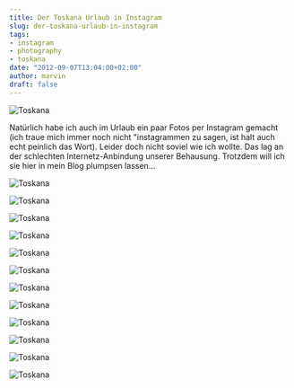 ```yaml
---
title: Der Toskana Urlaub in Instagram
slug: der-toskana-urlaub-in-instagram
tags:
- instagram
- photography
- toskana
date: "2012-09-07T13:04:00+02:00"
author: marvin
draft: false
---
```

![Toskana](/images/7948557460_4ecb886ccf_b.jpg)

Natürlich habe ich auch im Urlaub ein paar Fotos per Instagram gemacht
(ich traue mich immer noch nicht "instagrammen zu sagen, ist halt auch
echt peinlich das Wort). Leider doch nicht soviel wie ich wollte. Das
lag an der schlechten Internetz-Anbindung unserer Behausung. Trotzdem
will ich sie hier in mein Blog plumpsen lassen...

![Toskana](/images/7948557880_30bd3898af_b.jpg)

![Toskana](/images/7948558094_f9b126cd5e_b.jpg)

![Toskana](/images/7948558334_d3ce2973a8_b.jpg)

![Toskana](/images/7948558758_e1cd82cc28_b.jpg)

![Toskana](/images/7948559210_a54cec8bcd_b.jpg)

![Toskana](/images/7948559748_d20b647025_b.jpg)

![Toskana](/images/7948560436_c01c4ec279_b.jpg)

![Toskana](/images/7948560950_1c7a1d8b58_b.jpg)

![Toskana](/images/7948561384_33f95a32c2_b.jpg)

![Toskana](/images/7948561842_0d057f1f90_b.jpg)

![Toskana](/images/7948562396_dbd83b10f6_b.jpg)

![Toskana](/images/7948562716_7697dbb68a_b.jpg)
